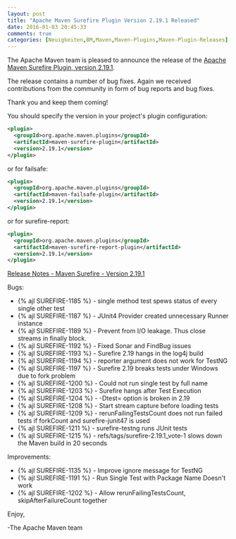 ```yaml
---
layout: post
title: "Apache Maven Surefire Plugin Version 2.19.1 Released"
date: 2016-01-03 20:45:33
comments: true
categories: [Neuigkeiten,BM,Maven,Maven-Plugins,Maven-Plugin-Releases]
---
```

The Apache Maven team is pleased to announce the release of the 
[Apache Maven Surefire Plugin, version 2.19.1](http://maven.apache.org/plugins/maven-surefire-plugin/).

The release contains a number of bug fixes.
Again we received contributions from the community in form of bug reports
and bug fixes.

Thank you and keep them coming!

You should specify the version in your project's plugin configuration:

``` xml
<plugin>
  <groupId>org.apache.maven.plugins</groupId>
  <artifactId>maven-surefire-plugin</artifactId>
  <version>2.19.1</version>
</plugin>
```

or for failsafe:

``` xml
<plugin>
  <groupId>org.apache.maven.plugins</groupId>
  <artifactId>maven-failsafe-plugin</artifactId>
  <version>2.19.1</version>
</plugin>
```

or for surefire-report:

``` xml
<plugin>
  <groupId>org.apache.maven.plugins</groupId>
  <artifactId>maven-surefire-report-plugin</artifactId>
  <version>2.19.1</version>
</plugin>
```


<!-- more -->

[Release Notes - Maven Surefire - Version 2.19.1](https://issues.apache.org/jira/secure/ReleaseNote.jspa?projectId=12317927&amp;version=12333959)

Bugs:

 * {% ajl SUREFIRE-1185 %} -  single method test spews status of every single other test
 * {% ajl SUREFIRE-1187 %} -  JUnit4 Provider created unnecessary Runner instance
 * {% ajl SUREFIRE-1189 %} -  Prevent from I/O leakage. Thus close streams in finally block.
 * {% ajl SUREFIRE-1192 %} -  Fixed Sonar and FindBug issues
 * {% ajl SUREFIRE-1193 %} -  Surefire 2.19 hangs in the log4j build
 * {% ajl SUREFIRE-1194 %} -  reporter argument does not work for TestNG
 * {% ajl SUREFIRE-1197 %} -  Surefire 2.19 breaks tests under Windows due to fork problem
 * {% ajl SUREFIRE-1200 %} -  Could not run single test by full name
 * {% ajl SUREFIRE-1203 %} -  Surefire hangs after Test Execution
 * {% ajl SUREFIRE-1204 %} -  -Dtest= option is broken in 2.19
 * {% ajl SUREFIRE-1208 %} -  Start stream capture before loading tests
 * {% ajl SUREFIRE-1209 %} -  rerunFailingTestsCount does not run failed tests if forkCount and surefire-junit47 is used
 * {% ajl SUREFIRE-1211 %} -  surefire-testng runs JUnit tests
 * {% ajl SUREFIRE-1215 %} -  refs/tags/surefire-2.19.1_vote-1 slows down the Maven build in 20 seconds

Improvements:

 * {% ajl SUREFIRE-1135 %} -  Improve ignore message for TestNG
 * {% ajl SUREFIRE-1191 %} -  Run Single Test with Package Name Doesn't work
 * {% ajl SUREFIRE-1202 %} -  Allow rerunFailingTestsCount, skipAfterFailureCount together

Enjoy,

-The Apache Maven team

